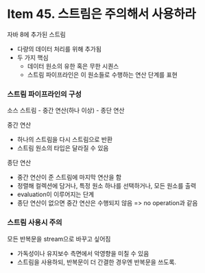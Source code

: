 # Item 45. 스트림은 주의해서 사용하라

자바 8에 추가된 스트림
- 다량의 데이터 처리를 위해 추가됨
- 두 가지 핵심
  - 데이터 원소의 유한 혹은 무한 시퀀스
  - 스트림 파이프라인은 이 원소들로 수행하는 연산 단계를 표현

### 스트림 파이프라인의 구성
소스 스트림 - 중간 연산(하나 이상) - 종단 연산  

중간 연산
- 하나의 스트림을 다시 스트림으로 반환
- 스트림 원소의 타입은 달라질 수 있음

종단 연산
- 중간 연산이 준 스트림에 마지막 연산을 함
- 정렬해 컬렉션에 담거나, 특정 원소 하나를 선택하거나, 모든 원소를 출력
- evaluation이 이루어지는 단계
- 종단 연산이 없으면 중간 연산은 수행되지 않음 => no operation과 같음

### 스트림 사용시 주의
모든 반복문을 stream으로 바꾸고 싶어짐
- 가독성이나 유지보수 측면에서 악영향을 미칠 수 있음
- 스트림을 사용하되, 반복문이 더 간결한 경우엔 반복문을 쓰도록.
